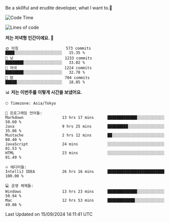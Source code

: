Be a skillful and erudite developer, what I want to.👶

<!--START_SECTION:waka-->
![Code Time](http://img.shields.io/badge/Code%20Time-1%2C273%20hrs%202%20mins-blue)

![Lines of code](https://img.shields.io/badge/%EC%A0%80%EB%8A%94%20%EC%97%AC%ED%83%9C%EA%B9%8C%EC%A7%80%20-2.9%20million%20%EC%A4%84%EC%9D%98%20%EC%BD%94%EB%93%9C%EB%A5%BC%20%EC%9E%91%EC%84%B1%ED%96%88%EC%96%B4%EC%9A%94.-blue)

**저는 저녁형 인간이에요. 🦉** 

```text
🌞 아침                     573 commits         ████░░░░░░░░░░░░░░░░░░░░░   15.35 % 
🌆 낮　                     1233 commits        ████████░░░░░░░░░░░░░░░░░   33.02 % 
🌃 저녁                     1224 commits        ████████░░░░░░░░░░░░░░░░░   32.78 % 
🌙 밤　                     704 commits         █████░░░░░░░░░░░░░░░░░░░░   18.85 % 
```


📊 **저는 이번주를 이렇게 시간을 보냈어요.** 

```text
🕑︎ Timezone: Asia/Tokyo

💬 프로그래밍 언어들: 
Markdown                 13 hrs 17 mins      █████████████░░░░░░░░░░░░   50.60 % 
Java                     9 hrs 25 mins       █████████░░░░░░░░░░░░░░░░   35.86 % 
Mustache                 2 hrs 12 mins       ██░░░░░░░░░░░░░░░░░░░░░░░   08.40 % 
JavaScript               24 mins             ░░░░░░░░░░░░░░░░░░░░░░░░░   01.53 % 
HTML                     23 mins             ░░░░░░░░░░░░░░░░░░░░░░░░░   01.49 % 

🔥 에디터들: 
IntelliJ IDEA            26 hrs 16 mins      █████████████████████████   100.00 % 

💻 운영 체제들: 
Windows                  13 hrs 23 mins      █████████████░░░░░░░░░░░░   50.94 % 
Mac                      12 hrs 53 mins      ████████████░░░░░░░░░░░░░   49.06 % 
```


 Last Updated on 15/09/2024 14:11:41 UTC
<!--END_SECTION:waka-->

